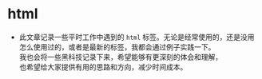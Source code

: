 # html

* 此文章记录一些平时工作中遇到的 `html` 标签。无论是经常使用的，还是没用怎么使用过的，或者是最新的标签，我都会通过例子实践一下。<br>我也会将一些黑科技记录下来，希望能够有更深刻的体会和理解，<Br>也希望给大家提供有用的思路和方向，减少时间成本。